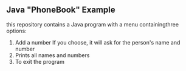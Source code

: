 ## Java "PhoneBook" Example
this repository contains a Java program with a menu containingthree options:
1. Add a number If you choose, it will ask for the person's name and number
2. Prints all names and numbers
3. To exit the program
